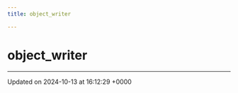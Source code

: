 ```yaml
---
title: object_writer

---
```


# object_writer





-------------------------------

Updated on 2024-10-13 at 16:12:29 +0000